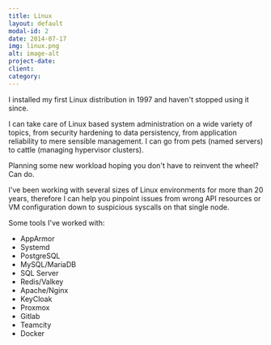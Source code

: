 ```yaml
---
title: Linux
layout: default
modal-id: 2
date: 2014-07-17
img: linux.png
alt: image-alt
project-date:
client:
category:
---
```

I installed my first Linux distribution in 1997 and haven't stopped using it since.

I can take care of Linux based system administration on a wide variety of topics, from security hardening to data persistency, from application reliability to mere sensible management. I can go from pets (named servers) to cattle (managing hypervisor clusters).

Planning some new workload hoping you don't have to reinvent the wheel? Can do.

I've been working with several sizes of Linux environments for more than 20 years, therefore I can help you pinpoint issues from wrong API resources or VM configuration down to suspicious syscalls on that single node.

Some tools I've worked with:
- AppArmor
- Systemd
- PostgreSQL
- MySQL/MariaDB
- SQL Server
- Redis/Valkey
- Apache/Nginx
- KeyCloak
- Proxmox
- Gitlab
- Teamcity
- Docker


